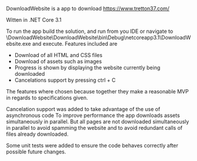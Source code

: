 DownloadWebsite is a app to download https://www.tretton37.com/

Witten in .NET Core 3.1

To run the app build the solution, and run from you IDE or navigate to \DownloadWebsite\DownloadWebsite\bin\Debug\netcoreapp3.1\DownloadWebsite.exe and execute.
Features included are
- Download of all HTML and CSS files
- Download of assets such as images
- Progress is shown by displaying the website currently being downloaded
- Cancelations support by pressing ctrl + C

The features where chosen because together they make a reasonable MVP in regards to specifications given.

Cancelation support was added to take advantage of the use of asynchronous code
To improve performance the app downloads assets simultaneously in parallel.
But all pages are not downloaded simultaneously in parallel to avoid spamming the website and to avoid redundant calls of files already downloaded.

Some unit tests were added to ensure the code behaves correctly after possible future changes.
